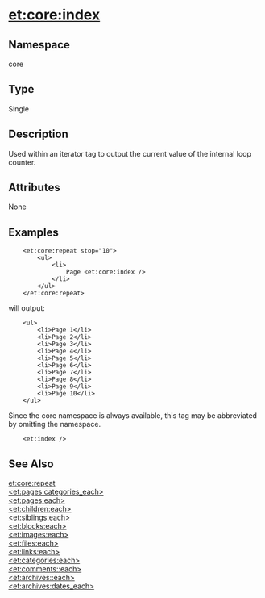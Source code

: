 # <et:core:index> #

## Namespace ##
core

## Type ##
Single

## Description ##
Used within an iterator tag to output the current value of the internal loop counter.

## Attributes ##
None

## Examples ##

```
	<et:core:repeat stop="10">
		<ul>
			<li>
				Page <et:core:index />
			</li>
		</ul>
	</et:core:repeat>
```

will output:

```
	<ul>
		<li>Page 1</li>
		<li>Page 2</li>
		<li>Page 3</li>
		<li>Page 4</li>
		<li>Page 5</li>
		<li>Page 6</li>
		<li>Page 7</li>
		<li>Page 8</li>
		<li>Page 9</li>
		<li>Page 10</li>
	</ul>
```

Since the core namespace is always available, this tag may be abbreviated by omitting the namespace.

```
	<et:index />
```

## See Also ##
[<et:core:repeat>](ETCoreRepeat.md)<br>
<a href='ETPagesCategoriesEach.md'>&lt;et:pages:categories_each&gt;</a><br>
<a href='ETPagesEach.md'>&lt;et:pages:each&gt;</a><br>
<a href='ETChildrenEach.md'>&lt;et:children:each&gt;</a><br>
<a href='ETSiblingsEach.md'>&lt;et:siblings:each&gt;</a><br>
<a href='ETBlocksEach.md'>&lt;et:blocks:each&gt;</a><br>
<a href='ETImagesEach.md'>&lt;et:images:each&gt;</a><br>
<a href='ETFilesEach.md'>&lt;et:files:each&gt;</a><br>
<a href='ETLinksEach.md'>&lt;et:links:each&gt;</a><br>
<a href='ETCategoriesEach.md'>&lt;et:categories:each&gt;</a><br>
<a href='ETCommentsEach.md'>&lt;et:comments::each&gt;</a><br>
<a href='ETArchivesEach.md'>&lt;et:archives::each&gt;</a><br>
<a href='ETArchivesDatesEach.md'>&lt;et:archives:dates_each&gt;</a><br>